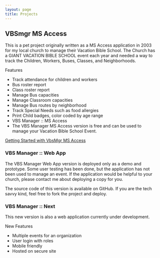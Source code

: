 ```yaml
---
layout: page
title: Projects
---
```


## VBSmgr MS Access

This is a pet project originally written as a MS Access application in 2003 for my local church to manage their Vacation Bible School. The Church has a GIANT VACATION BIBLE SCHOOL event each year and needed a way to track the Children, Workers, Buses, Classes, and Neighborhoods.

Features
- Track attendance for children and workers
- Bus roster report
- Class roster report
- Manage Bus capacities
- Manage Classroom capacities
- Manage Bus routes by neighborhood
- Track Special Needs such as food allergies
- Print Child badges, color coded by age range
- VBS Manager :: MS Access
- The VBS Manager MS Access version is free and can be used to manage your Vacation Bible School Event.

[Getting Started with VbsMgr MS Access](/projects/vbsmgr-ms-access/)

### VBS Manager :: Web App
The VBS Manager Web App version is deployed only as a demo and prototype. Some user testing has been done, but the application has not been used to manage an event.  If the application would be helpful to your church, please contact me about deploying a copy for you.

The source code of this version is available on GitHub.  If you are the tech savvy kind, feel free to fork the project and deploy.

### VBS Manager :: Next

This new version is also a web application currently under development. 

New Features
- Multiple events for an organization
- User login with roles
- Mobile friendly
- Hosted on secure site
